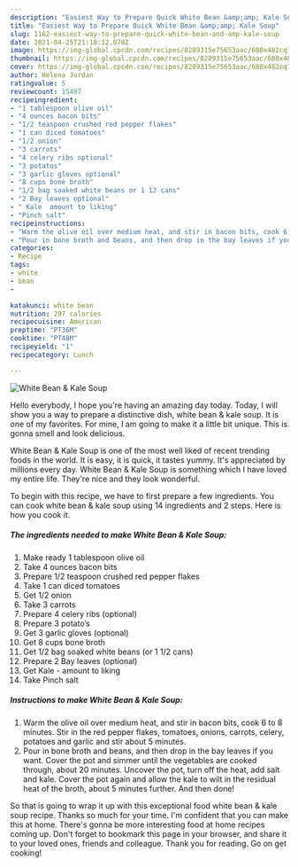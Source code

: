 ```yaml
---
description: "Easiest Way to Prepare Quick White Bean &amp;amp; Kale Soup"
title: "Easiest Way to Prepare Quick White Bean &amp;amp; Kale Soup"
slug: 1162-easiest-way-to-prepare-quick-white-bean-and-amp-kale-soup
date: 2021-04-25T21:18:12.078Z
image: https://img-global.cpcdn.com/recipes/8289315e75653aac/680x482cq70/white-bean-kale-soup-recipe-main-photo.jpg
thumbnail: https://img-global.cpcdn.com/recipes/8289315e75653aac/680x482cq70/white-bean-kale-soup-recipe-main-photo.jpg
cover: https://img-global.cpcdn.com/recipes/8289315e75653aac/680x482cq70/white-bean-kale-soup-recipe-main-photo.jpg
author: Helena Jordan
ratingvalue: 5
reviewcount: 15497
recipeingredient:
- "1 tablespoon olive oil"
- "4 ounces bacon bits"
- "1/2 teaspoon crushed red pepper flakes"
- "1 can diced tomatoes"
- "1/2 onion"
- "3 carrots"
- "4 celery ribs optional"
- "3 potatos"
- "3 garlic gloves optional"
- "8 cups bone broth"
- "1/2 bag soaked white beans or 1 12 cans"
- "2 Bay leaves optional"
- " Kale  amount to liking"
- "Pinch salt"
recipeinstructions:
- "Warm the olive oil over medium heat, and stir in bacon bits, cook 6 to 8 minutes. Stir in the red pepper flakes, tomatoes, onions, carrots, celery, potatoes and garlic and stir about 5 minutes."
- "Pour in bone broth and beans, and then drop in the bay leaves if you want. Cover the pot and simmer until the vegetables are cooked through, about 20 minutes. Uncover the pot, turn off the heat, add salt and kale. Cover the pot again and allow the kale to wilt in the residual heat of the broth, about 5 minutes further. And then done!"
categories:
- Recipe
tags:
- white
- bean
- 

katakunci: white bean  
nutrition: 297 calories
recipecuisine: American
preptime: "PT36M"
cooktime: "PT48M"
recipeyield: "1"
recipecategory: Lunch

---
```



![White Bean &amp; Kale Soup](https://img-global.cpcdn.com/recipes/8289315e75653aac/680x482cq70/white-bean-kale-soup-recipe-main-photo.jpg)

Hello everybody, I hope you're having an amazing day today. Today, I will show you a way to prepare a distinctive dish, white bean &amp; kale soup. It is one of my favorites. For mine, I am going to make it a little bit unique. This is gonna smell and look delicious.

White Bean &amp; Kale Soup is one of the most well liked of recent trending foods in the world. It is easy, it is quick, it tastes yummy. It's appreciated by millions every day. White Bean &amp; Kale Soup is something which I have loved my entire life. They're nice and they look wonderful.




To begin with this recipe, we have to first prepare a few ingredients. You can cook white bean &amp; kale soup using 14 ingredients and 2 steps. Here is how you cook it.

<!--inarticleads1-->

##### The ingredients needed to make White Bean &amp; Kale Soup:

1. Make ready 1 tablespoon olive oil
1. Take 4 ounces bacon bits
1. Prepare 1/2 teaspoon crushed red pepper flakes
1. Take 1 can diced tomatoes
1. Get 1/2 onion
1. Take 3 carrots
1. Prepare 4 celery ribs (optional)
1. Prepare 3 potato’s
1. Get 3 garlic gloves (optional)
1. Get 8 cups bone broth
1. Get 1/2 bag soaked white beans (or 1 1/2 cans)
1. Prepare 2 Bay leaves (optional)
1. Get  Kale - amount to liking
1. Take Pinch salt




<!--inarticleads2-->

##### Instructions to make White Bean &amp; Kale Soup:

1. Warm the olive oil over medium heat, and stir in bacon bits, cook 6 to 8 minutes. Stir in the red pepper flakes, tomatoes, onions, carrots, celery, potatoes and garlic and stir about 5 minutes.
1. Pour in bone broth and beans, and then drop in the bay leaves if you want. Cover the pot and simmer until the vegetables are cooked through, about 20 minutes. Uncover the pot, turn off the heat, add salt and kale. Cover the pot again and allow the kale to wilt in the residual heat of the broth, about 5 minutes further. And then done!




So that is going to wrap it up with this exceptional food white bean &amp; kale soup recipe. Thanks so much for your time. I'm confident that you can make this at home. There's gonna be more interesting food at home recipes coming up. Don't forget to bookmark this page in your browser, and share it to your loved ones, friends and colleague. Thank you for reading. Go on get cooking!
